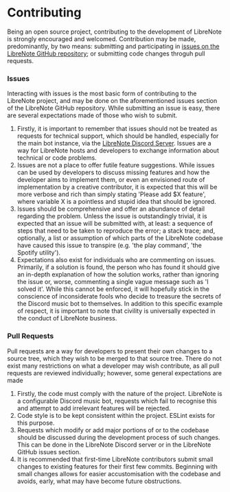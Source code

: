 # Contributing
Being an open source project, contributing to the development of LibreNote is strongly encouraged and welcomed. Contribution may be made, predominantly, by two means: submitting and participating in [issues on the LibreNote GitHub repository](https://github.com/oprogram/LibreNote/issues); or submitting code changes throguh pull requests.

### Issues
Interacting with issues is the most basic form of contributing to the LibreNote project, and may be done on the aforementioned issues section of the LibreNote GitHub repository. While submitting an issue is easy, there are several expectations made of those who wish to submit.

1. Firstly, it is important to remember that issues should not be treated as requests for technical support, which should be handled, especially for the main bot instance, via the [LibreNote Discord Server](https://discord.gg/nHzpQt7p5x). Issues are a way for LibreNote hosts and developers to exchange information about technical or code problems.
2. Issues are not a place to offer futile feature suggestions. While issues can be used by developers to discuss missing features and how the developer aims to implement them, or even an envisioned route of implementation by a creative contributor, it is expected that this will be more verbose and rich than simply stating 'Please add $X feature', where variable X is a pointless and stupid idea that should be ignored. 
3. Issues should be comprehensive and offer an abundance of detail regarding the problem. Unless the issue is outstandingly trivial, it is expected that an issue will be submitted with, at least: a sequence of steps that need to be taken to reproduce the error; a stack trace; and, optionally, a list or assumption of which parts of the LibreNote codebase have caused this issue to transpire (e.g. 'the play command', 'the Spotify utility').
4. Expectations also exist for individuals who are commenting on issues. Primarily, if a solution is found, the person who has found it should give an in-depth explanation of how the solution works, rather than ignoring the issue or, worse, commenting a single vague message such as 'I solved it'. While this cannot be enforced, it will hopefully stick in the conscience of inconsiderate fools who decide to treasure the secrets of the Discord music bot to themselves. In addition to this specific example of respect, it is important to note that civility is universally expected in the conduct of LibreNote business.

### Pull Requests
Pull requests are a way for developers to present their own changes to a source tree, which they wish to be merged to that source tree. There do not exist many restrictions on what a developer may wish contribute, as all pull requests are reviewed individually; however, some general expectations are made

1. Firstly, the code must comply with the nature of the project. LibreNote is a configurable Discord music bot, requests which fail to recognise this and attempt to add irrelevant features will be rejected.
2. Code style is to be kept consistent within the project. ESLint exists for this purpose.
3. Requests which modify or add major portions of or to the codebase should be discussed during the development process of such changes. This can be done in the LibreNote Discord server or in the LibreNote GitHub issues section.
4. It is recommended that first-time LibreNote contributors submit small changes to existing features for their first few commits. Beginning with small changes allows for easier accustomisation with the codebase and avoids, early, what may have become future obstructions.